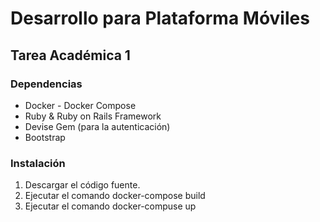 # Desarrollo para Plataforma Móviles

## Tarea Académica 1

### Dependencias

* Docker - Docker Compose
* Ruby & Ruby on Rails Framework
* Devise Gem (para la autenticación)
* Bootstrap

### Instalación

1. Descargar el código fuente.
2. Ejecutar el comando docker-compose build
3. Ejecutar el comando docker-compuse up

